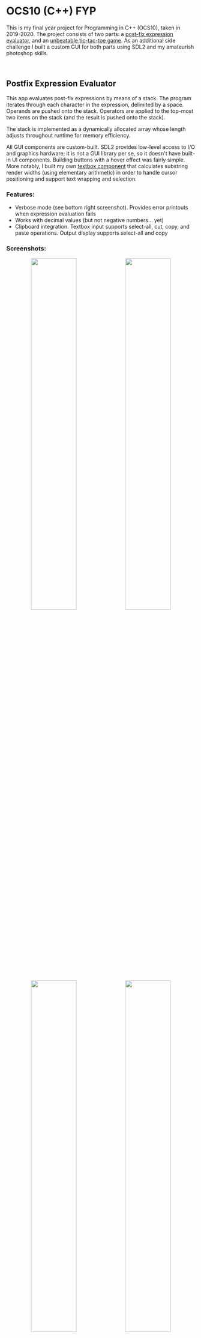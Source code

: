 # OCS10 (C++) FYP

This is my final year project for Programming in C++ (OCS10), taken in 2019-2020. The project consists of two parts: a [post-fix expression evaluator](https://github.com/iamjackchen/OCS10-FYP/blob/main/README.md#postfix-expression-evaluator), and an [unbeatable tic-tac-toe game](https://github.com/iamjackchen/OCS10-FYP/blob/main/README.md#unbeatable-tic-tac-toe). As an additional side challenge I built a custom GUI for both parts using SDL2 and my amateurish photoshop skills. 

<br/>

## Postfix Expression Evaluator

This app evaluates post-fix expressions by means of a stack. The program iterates through each character in the expression, delimited by a space. Operands are pushed onto the stack. Operators are applied to the top-most two items on the stack (and the result is pushed onto the stack). 

The stack is implemented as a dynamically allocated array whose length adjusts throughout runtime for memory efficiency.

All GUI components are custom-built. SDL2 provides low-level access to I/O and graphics hardware; it is not a GUI library per se, so it doesn't have built-in UI components. Building buttons with a hover effect was fairly simple. More notably, I built my own [textbox component](https://github.com/iamjackchen/OCS10-FYP/blob/main/PostFixProj/src/gui/inputTextboxHandler.hpp) that calculates substring render widths (using elementary arithmetic) in order to handle cursor positioning and support text wrapping and selection.


### Features:
* Verbose mode (see bottom right screenshot). Provides error printouts when expression evaluation fails
* Works with decimal values (but not negative numbers... yet)
* Clipboard integration. Textbox input supports select-all, cut, copy, and paste operations. Output display supports select-all and copy


### Screenshots:
<p align="center">
  <img align="center" src="https://raw.githubusercontent.com/iamjackchen/OCS10-FYP/main/PostFixProj/Screenshots/StartPage.png" width="49%" />
  <img align="center"  src="https://raw.githubusercontent.com/iamjackchen/OCS10-FYP/main/PostFixProj/Screenshots/MainPage.png" width="49%" /> 
</p>

<p align="center">
  <img align="center" src="https://raw.githubusercontent.com/iamjackchen/OCS10-FYP/main/PostFixProj/Screenshots/NormalOperation.png" width="49%" />
  <img  align="center"  src="https://raw.githubusercontent.com/iamjackchen/OCS10-FYP/main/PostFixProj/Screenshots/Verbose.png" width="49%" /> 
</p>

![](https://raw.githubusercontent.com/iamjackchen/OCS10-FYP/main/PostFixProj/Screenshots/InputTextbox.gif)

### Build/Installation Instructions:
You must have g++ installed. This can be done through a package manager on \*NIX systems. Windows users can use [MinGW](https://www.mingw-w64.org).

##### \*NIX Users:
* You must have [SDL2](https://wiki.libsdl.org/SDL2/FrontPage), [SDL2_image](https://wiki.libsdl.org/SDL_image/FrontPage), and [SDL2_ttf](https://wiki.libsdl.org/SDL2/FrontPage) installed. This can be done through a package manager on \*NIX systems.
* From the PostFixProj directory, run `g++ main.cpp -SDL2 -lSDL2_image -lSDL2_ttf`

##### Windows Users:
* I have included all the necessary SDL2 files within the directory, so there is no further action needed
* From the PostFixProj directory, run `g++ src\main.cpp -I.\SDL2\include -L.\SDL2\lib -w  -lmingw32 -lSDL2main -lSDL2 -lSDL2_image -lSDL2_ttf -o main.exe`
* There is a pre-compiled main.exe executable 

<br/>

## Unbeatable Tic-Tac-Toe

This app allows the user to play tic-tac-toe against a computer. The computer uses a minimax algorithm to calculate the best move against the player, and never loses. 

### About Minimax
 * The minimax algorithm works by recursively calculating all possible event paths (to a certain number of moves ahead). 3x3 Tic-Tac-Toe is simple enough such that all possible event paths until the end of the game are computed. 
 * A score is assigned to each event path depending on whether the computer wins/loses/draws, as well as how long it takes for this outcome to be achieved. 
 * The first event on the highest-scoring event path is the move that will be played by the computer.

### Alpha-Beta Pruning
 *  Minimax tends to be very computationally intensive since it brute-forces every possible outcome. To optimise things a little, I implemented alpha-beta pruning on the recursive tree of minimax calls. 
 * We do not need to compute every singular possible leaf on this tree
 * Given a choice of moves, if we know that a move will be definitely worse than a previously considered move, then we need not consider this move (and any possible succeeding moves) at all
 * Alpha-beta pruning allows us to "prune" away some parts of the recursive tree, so we avoid computing event paths that cannot influence the final decision of what move to play.

### Demo:
![](https://raw.githubusercontent.com/iamjackchen/OCS10-FYP/main/TicTacToe/Screenshots/TicTacToeDemo.gif)

### Build/Installation Instructions:
You must have g++ installed. This can be done through a package manager on \*NIX systems. Windows users can use [MinGW](https://www.mingw-w64.org).

##### \*NIX Users:
* You must have [SDL2](https://wiki.libsdl.org/SDL2/FrontPage), [SDL2_image](https://wiki.libsdl.org/SDL_image/FrontPage), and [SDL2_ttf](https://wiki.libsdl.org/SDL2/FrontPage) installed. This can be done through a package manager on \*NIX systems.
* From the TicTacToe directory, run `g++ main.cpp -SDL2 -lSDL2_image -lSDL2_ttf`

##### Windows Users:
* I have included all the necessary SDL2 files within the directory, so there is no further action needed
* From the TicTacToe directory, run `g++ src\main.cpp -I.\SDL2\include -L.\SDL2\lib -w  -lmingw32 -lSDL2main -lSDL2 -lSDL2_image -lSDL2_ttf -o main.exe`
* There is a pre-compiled main.exe executable 
  
